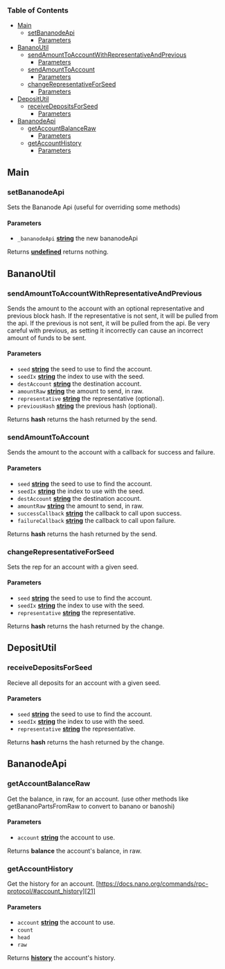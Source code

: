 <!-- Generated by documentation.js. Update this documentation by updating the source code. -->

### Table of Contents

-   [Main][1]
    -   [setBananodeApi][2]
        -   [Parameters][3]
-   [BananoUtil][4]
    -   [sendAmountToAccountWithRepresentativeAndPrevious][5]
        -   [Parameters][6]
    -   [sendAmountToAccount][7]
        -   [Parameters][8]
    -   [changeRepresentativeForSeed][9]
        -   [Parameters][10]
-   [DepositUtil][11]
    -   [receiveDepositsForSeed][12]
        -   [Parameters][13]
-   [BananodeApi][14]
    -   [getAccountBalanceRaw][15]
        -   [Parameters][16]
    -   [getAccountHistory][17]
        -   [Parameters][18]

## Main

### setBananodeApi

Sets the Bananode Api (useful for overriding some methods)

#### Parameters

-   `_bananodeApi` **[string][19]** the new bananodeApi

Returns **[undefined][20]** returns nothing.

## BananoUtil

### sendAmountToAccountWithRepresentativeAndPrevious

Sends the amount to the account with an optional representative and
previous block hash.
If the representative is not sent, it will be pulled from the api.
If the previous is not sent, it will be pulled from the api.
Be very careful with previous, as setting it incorrectly
can cause an incorrect amount of funds to be sent.

#### Parameters

-   `seed` **[string][19]** the seed to use to find the account.
-   `seedIx` **[string][19]** the index to use with the seed.
-   `destAccount` **[string][19]** the destination account.
-   `amountRaw` **[string][19]** the amount to send, in raw.
-   `representative` **[string][19]** the representative (optional).
-   `previousHash` **[string][19]** the previous hash (optional).

Returns **hash** returns the hash returned by the send.

### sendAmountToAccount

Sends the amount to the account with a callback for success and failure.

#### Parameters

-   `seed` **[string][19]** the seed to use to find the account.
-   `seedIx` **[string][19]** the index to use with the seed.
-   `destAccount` **[string][19]** the destination account.
-   `amountRaw` **[string][19]** the amount to send, in raw.
-   `successCallback` **[string][19]** the callback to call upon success.
-   `failureCallback` **[string][19]** the callback to call upon failure.

Returns **hash** returns the hash returned by the send.

### changeRepresentativeForSeed

Sets the rep for an account with a given seed.

#### Parameters

-   `seed` **[string][19]** the seed to use to find the account.
-   `seedIx` **[string][19]** the index to use with the seed.
-   `representative` **[string][19]** the representative.

Returns **hash** returns the hash returned by the change.

## DepositUtil

### receiveDepositsForSeed

Recieve all deposits for an account with a given seed.

#### Parameters

-   `seed` **[string][19]** the seed to use to find the account.
-   `seedIx` **[string][19]** the index to use with the seed.
-   `representative` **[string][19]** the representative.

Returns **hash** returns the hash returned by the change.

## BananodeApi

### getAccountBalanceRaw

Get the balance, in raw, for an account.
(use other methods like getBananoPartsFromRaw to convert to banano or banoshi)

#### Parameters

-   `account` **[string][19]** the account to use.

Returns **balance** the account's balance, in raw.

### getAccountHistory

Get the history for an account.
[https://docs.nano.org/commands/rpc-protocol/#account_history][21]

#### Parameters

-   `account` **[string][19]** the account to use.
-   `count`  
-   `head`  
-   `raw`  

Returns **[history][22]** the account's history.

[1]: #main

[2]: #setbananodeapi

[3]: #parameters

[4]: #bananoutil

[5]: #sendamounttoaccountwithrepresentativeandprevious

[6]: #parameters-1

[7]: #sendamounttoaccount

[8]: #parameters-2

[9]: #changerepresentativeforseed

[10]: #parameters-3

[11]: #depositutil

[12]: #receivedepositsforseed

[13]: #parameters-4

[14]: #bananodeapi

[15]: #getaccountbalanceraw

[16]: #parameters-5

[17]: #getaccounthistory

[18]: #parameters-6

[19]: https://developer.mozilla.org/docs/Web/JavaScript/Reference/Global_Objects/String

[20]: https://developer.mozilla.org/docs/Web/JavaScript/Reference/Global_Objects/undefined

[21]: https://docs.nano.org/commands/rpc-protocol/#account_history

[22]: https://developer.mozilla.org/docs/Web/Guide/API/DOM/Manipulating_the_browser_history
